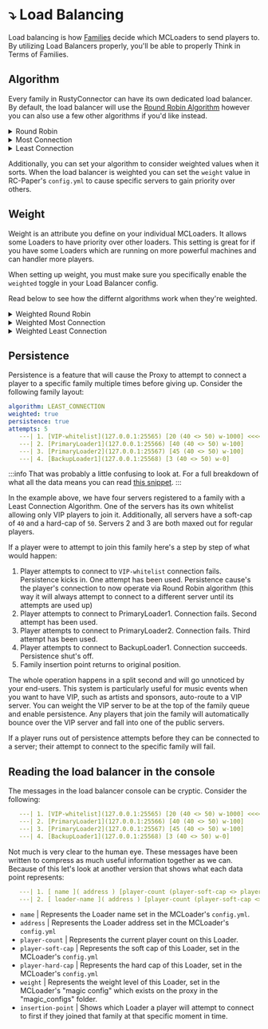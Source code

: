 # ⤵️ Load Balancing

Load balancing is how [Families](./families/index.md) decide which MCLoaders to send players to.
By utilizing Load Balancers properly, you'll be able to properly <TheLawTag>Think in Terms of Families</TheLawTag>.

## Algorithm
Every family in RustyConnector can have its own dedicated load balancer.
By default, the load balancer will use the [Round Robin Algorithm](https://www.nginx.com/resources/glossary/round-robin-load-balancing/) however you can also use a few other algorithms if you'd like instead.

<details>
    <summary>Round Robin</summary>
    <p>
        All Loaders are placed into a queue based on the order they get registered in.
        <br />
        Every time a connection occurs, the connection will be routed to the current Loader in the queue and the queue will iterate to the next Loader. 
        Once the load balancer reaches the end of the Loader queue, the load balancer will loop back to the beginning and start again.
    </p>
</details>
<details>
    <summary>Most Connection</summary>
    <p>
        Connects players to the Loader with the most players currently connected.
        This mode is best if you want to fill Loaders up as quickly as possible.
    </p>
</details>
<details>
    <summary>Least Connection</summary>
    <p>
        Connects players to the Loader with the fewest players currently connected.
        This mode is best if you want evenly distributed players across all Loaders.
    </p>
</details>

Additionally, you can set your algorithm to consider weighted values when it sorts. When the load balancer is weighted you can set the `weight` value in RC-Paper's `config.yml` to cause specific servers to gain priority over others.

## Weight
Weight is an attribute you define on your individual MCLoaders. It allows some Loaders to have priority over other loaders.
This setting is great for if you have some Loaders which are running on more powerful machines and can handler more players.

When setting up weight, you must make sure you specifically enable the `weighted` toggle in your Load Balancer config.

Read below to see how the differnt algorithms work when they're weighted.

<details>
    <summary>Weighted Round Robin</summary>
    <p>
        All Loaders are placed into a queue based on the order they get registered in.
        Loaders are then sorted in descending order based on weight level.
        <br />
        Every time a connection occurs, the connection will be routed to the current Loader in the queue and the queue will iterate to the next Loader. 
        Once the load balancer reaches the end of the Loader queue, the load balancer will loop back to the beginning and start again.
    </p>
</details>
<details>
    <summary>Weighted Most Connection</summary>
    <p>
        Connects players to the Loader with the highest weight and most players currently connected.
        This mode is best if you want to fill Loaders up as quickly as possible.
    </p>
</details>
<details>
    <summary>Weighted Least Connection</summary>
    <p>
        Connects players to the Loader with the highest weight and least players currently connected.
        This mode is best if you want evenly distributed players across all Loaders.
    </p>
</details>

## Persistence
Persistence is a feature that will cause the Proxy to attempt to connect a player to a specific family multiple times before giving up. Consider the following family layout:
```yml
algorithm: LEAST_CONNECTION
weighted: true
persistence: true
attempts: 5
   ---| 1. [VIP-whitelist](127.0.0.1:25565) [20 (40 <> 50) w-1000] <<<<<
   ---| 2. [PrimaryLoader1](127.0.0.1:25566) [40 (40 <> 50) w-100]
   ---| 3. [PrimaryLoader2](127.0.0.1:25567) [45 (40 <> 50) w-100]
   ---| 4. [BackupLoader1](127.0.0.1:25568) [3 (40 <> 50) w-0]
```
:::info
That was probably a little confusing to look at. For a full breakdown of what all the data means you can read [this snippet](#reading-the-load-balancer-in-the-console).
:::

In the example above, we have four servers registered to a family with a Least Connection Algorithm.
One of the servers has its own whitelist allowing only VIP players to join it.
Additionally, all servers have a soft-cap of `40` and a hard-cap of `50`. Servers 2 and 3 are both maxed out for regular players.

If a player were to attempt to join this family here's a step by step of what would happen:
1. Player attempts to connect to `VIP-whitelist` connection fails.
   Persistence kicks in. One attempt has been used. Persistence cause's the player's connection to now operate via Round Robin algorithm (this way it will always attempt to connect to a different server until its attempts are used up)
2. Player attempts to connect to PrimaryLoader1. Connection fails. Second attempt has been used.
3. Player attempts to connect to PrimaryLoader2. Connection fails. Third attempt has been used.
4. Player attempts to connect to BackupLoader1. Connection succeeds. Persistence shut's off.
5. Family insertion point returns to original position.

The whole operation happens in a split second and will go unnoticed by your end-users.
This system is particularly useful for music events when you want to have VIP, such as artists and sponsors, auto-route to a VIP server. You can weight the VIP server to be at the top of the family queue and enable persistence. Any players that join the family will automatically bounce over the VIP server and fall into one of the public servers.

If a player runs out of persistence attempts before they can be connected to a server; their attempt to connect to the specific family will fail.

## Reading the load balancer in the console
The messages in the load balancer console can be cryptic. Consider the following:
```yml
   ---| 1. [VIP-whitelist](127.0.0.1:25565) [20 (40 <> 50) w-1000] <<<<<
   ---| 2. [PrimaryLoader1](127.0.0.1:25566) [40 (40 <> 50) w-100]
   ---| 3. [PrimaryLoader2](127.0.0.1:25567) [45 (40 <> 50) w-100]
   ---| 4. [BackupLoader1](127.0.0.1:25568) [3 (40 <> 50) w-0]
```
Not much is very clear to the human eye. These messages have been written to compress as much useful information together as we can. Because of this let's look at another version that shows what each data point represents:
```yml
   ---| 1. [ name ]( address ) [player-count (player-soft-cap <> player-hard-cap) weight] <<<<< insertion-point
   ---| 2. [ loader-name ]( address ) [player-count (player-soft-cap <> player-hard-cap) weight]
```
- `name` | Represents the Loader name set in the MCLoader's `config.yml`.
- `address` | Represents the Loader address set in the MCLoader's `config.yml`
- `player-count` | Represents the current player count on this Loader.
- `player-soft-cap` | Represents the soft cap of this Loader, set in the MCLoader's `config.yml`
- `player-hard-cap` | Represents the hard cap of this Loader, set in the MCLoader's `config.yml`
- `weight` | Represents the weight level of this Loader, set in the MCLoader's "magic config" which exists on the proxy in the "magic_configs" folder.
- `insertion-point` | Shows which Loader a player will attempt to connect to first if they joined that family at that specific moment in time.